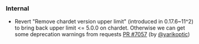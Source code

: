### Internal

- Revert "Remove chardet version upper limit" (introduced in 0.17.6~11^2) to bring back upper limit <= 5.0.0 on chardet. Otherwise we can get some deprecation warnings from requests [PR #7057](https://github.com/datalad/datalad/pull/7057) (by [@yarikoptic](https://github.com/yarikoptic))

